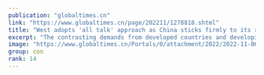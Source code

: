 ```yaml
---
publication: "globaltimes.cn"
link: "https://www.globaltimes.cn/page/202211/1278818.shtml"
title: "West adopts 'all talk' approach as China sticks firmly to its role as a real force for climate action"
excerpt: "The contrasting demands from developed countries and developing ones and the lack of concerted global efforts to curb climate change should be attributed to the malfunctioning of the West-led global o"
image: "https://www.globaltimes.cn/Portals/0/attachment/2022/2022-11-06/0b6d47ed-5d2e-4c9d-aca3-efc0df2793d0.jpeg"
group: con
rank: 14
---
```

